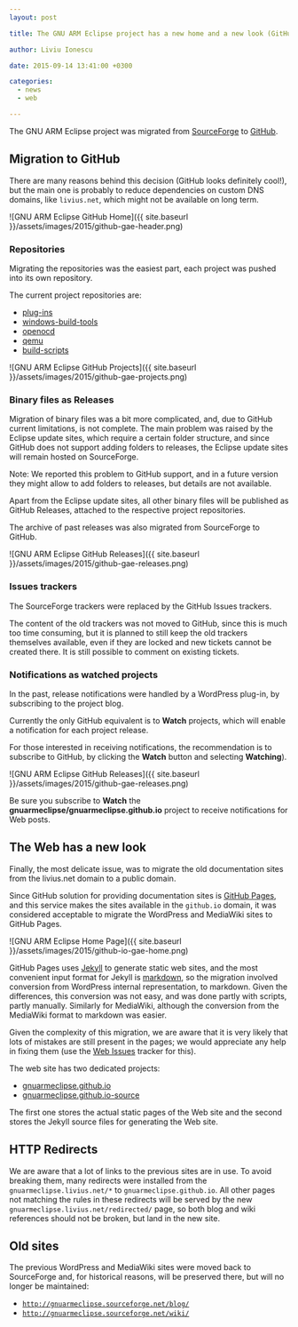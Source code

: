 ```yaml
---
layout: post

title: The GNU ARM Eclipse project has a new home and a new look (GitHub)

author: Liviu Ionescu

date: 2015-09-14 13:41:00 +0300

categories:
  - news
  - web

---
```


The GNU ARM Eclipse project was migrated from [SourceForge](https://sourceforge.net/projects/gnuarmeclipse/) to [GitHub](https://github.com/gnuarmeclipse).

## Migration to GitHub

There are many reasons behind this decision (GitHub looks definitely cool!), but the main one is probably to reduce dependencies on custom DNS domains, like `livius.net`, which might not be available on long term.

![GNU ARM Eclipse GitHub Home]({{ site.baseurl }}/assets/images/2015/github-gae-header.png)

### Repositories

Migrating the repositories was the easiest part, each project was pushed into its own repository.

The current project repositories are:

* [plug-ins](https://github.com/gnuarmeclipse/plug-ins)
* [windows-build-tools](https://github.com/gnuarmeclipse/windows-build-tools)
* [openocd](https://github.com/gnuarmeclipse/openocd)
* [qemu](https://github.com/gnuarmeclipse/qemu)
* [build-scripts](https://github.com/gnuarmeclipse/build-scripts)

![GNU ARM Eclipse GitHub Projects]({{ site.baseurl }}/assets/images/2015/github-gae-projects.png)

### Binary files as Releases

Migration of binary files was a bit more complicated, and, due to GitHub current limitations, is not complete. The main problem was raised by the Eclipse update sites, which require a certain folder structure, and since GitHub does not support adding folders to releases, the Eclipse update sites will remain hosted on SourceForge.

Note: We reported this problem to GitHub support, and in a future version they might allow to add folders to releases, but details are not available.

Apart from the Eclipse update sites, all other binary files will be published as GitHub Releases, attached to the respective project repositories.

The archive of past releases was also migrated from SourceForge to GitHub.

![GNU ARM Eclipse GitHub Releases]({{ site.baseurl }}/assets/images/2015/github-gae-releases.png)

### Issues trackers

The SourceForge trackers were replaced by the GitHub Issues trackers.

The content of the old trackers was not moved to GitHub, since this is much too time consuming, but it is planned to still keep the old trackers themselves available, even if they are locked and new tickets cannot be created there. It is still possible to comment on existing tickets.

### Notifications as watched projects

In the past, release notifications were handled by a WordPress plug-in, by subscribing to the project blog.

Currently the only GitHub equivalent is to **Watch** projects, which will enable a notification for each project release.

For those interested in receiving notifications, the recommendation is to subscribe to GitHub, by clicking the **Watch** button and selecting **Watching**).

![GNU ARM Eclipse GitHub Releases]({{ site.baseurl }}/assets/images/2015/github-gae-releases.png)

Be sure you subscribe to **Watch** the **gnuarmeclipse/gnuarmeclipse.github.io** project to receive notifications for Web posts.

## The Web has a new look

Finally, the most delicate issue, was to migrate the old documentation sites from the livius.net domain to a public domain.

Since GitHub solution for providing documentation sites is [GitHub Pages](https://pages.github.com), and this service makes the sites available in the `github.io` domain, it was considered acceptable to migrate the WordPress and MediaWiki sites to GitHub Pages.

![GNU ARM Eclipse Home Page]({{ site.baseurl }}/assets/images/2015/github-io-gae-home.png)

GitHub Pages uses [Jekyll](http://jekyllrb.com) to generate static web sites, and the most convenient input format for Jekyll is [markdown](http://daringfireball.net/projects/markdown/syntax), so the migration involved conversion from WordPress internal representation, to markdown. Given the differences, this conversion was not easy, and was done partly with scripts, partly manually. Similarly for MediaWiki, although the conversion from the MediaWiki format to markdown was easier.

Given the complexity of this migration, we are aware that it is very likely that lots of mistakes are still present in the pages; we would appreciate any help in fixing them (use the [Web Issues](https://github.com/gnuarmeclipse/gnuarmeclipse.github.io/issues/1) tracker for this).

The web site has two dedicated projects:

* [gnuarmeclipse.github.io](https://github.com/gnuarmeclipse/gnuarmeclipse.github.io)
* [gnuarmeclipse.github.io-source](https://github.com/gnuarmeclipse/gnuarmeclipse.github.io-source)

The first one stores the actual static pages of the Web site and the second stores the Jekyll source files for generating the Web site.

## HTTP Redirects

We are aware that a lot of links to the previous sites are in use. To avoid breaking them, many redirects were installed from the `gnuarmeclipse.livius.net/*` to `gnuarmeclipse.github.io`. All other pages not matching the rules in these redirects will be served by the new `gnuarmeclipse.livius.net/redirected/` page, so both blog and wiki references should not be broken, but land in the new site.

## Old sites

The previous WordPress and MediaWiki sites were moved back to SourceForge and, for historical reasons, will be preserved there, but will no longer be maintained:

* [`http://gnuarmeclipse.sourceforge.net/blog/`](http://gnuarmeclipse.sourceforge.net/blog/)
* [`http://gnuarmeclipse.sourceforge.net/wiki/`](http://gnuarmeclipse.sourceforge.net/wiki/)
